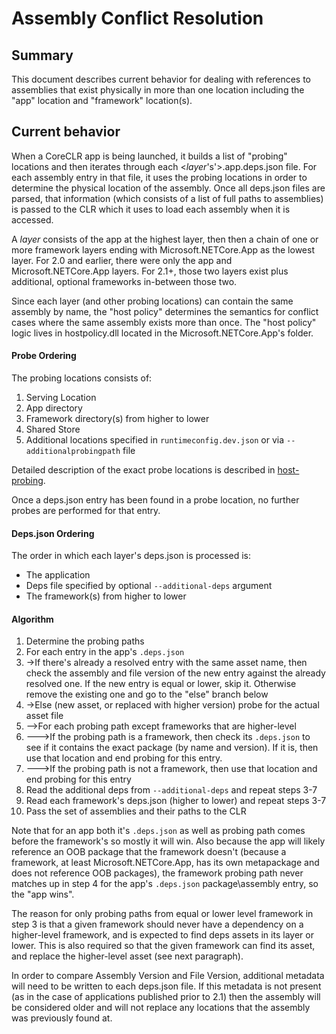 
# Assembly Conflict Resolution

## Summary
This document describes current behavior for dealing with references to assemblies that exist physically in more than one location including the "app" location and "framework" location(s).

## Current behavior

When a CoreCLR app is being launched, it builds a list of "probing" locations and then iterates through each <*layer*'s'>.app.deps.json file. For each assembly entry in that file, it uses the probing locations in order to determine the physical location of the assembly. Once all deps.json files are parsed, that information (which consists of a list of full paths to assemblies) is passed to the CLR which it uses to load each assembly when it is accessed.

A *layer* consists of the app at the highest layer, then then a chain of one or more framework layers ending with Microsoft.NETCore.App as the lowest layer. For 2.0 and earlier, there were only the app and Microsoft.NETCore.App layers. For 2.1+, those two layers exist plus additional, optional frameworks in-between those two.

Since each layer (and other probing locations) can contain the same assembly by name, the "host policy" determines the semantics for conflict cases where the same assembly exists more than once. The "host policy" logic lives in hostpolicy.dll located in the Microsoft.NETCore.App's folder.

#### Probe Ordering
The probing locations consists of:
1.  Serving Location
1.  App directory
1.  Framework directory(s) from higher to lower
1.  Shared Store
1.  Additional locations specified in `runtimeconfig.dev.json` or via `--additionalprobingpath` file

Detailed description of the exact probe locations is described in [host-probing](host-probing.md).

Once a deps.json entry has been found in a probe location, no further probes are performed for that entry.

#### Deps.json Ordering
The order in which each layer's deps.json is processed is:
*   The application
*   Deps file specified by optional `--additional-deps` argument
*   The framework(s) from higher to lower

#### Algorithm
1. Determine the probing paths
1. For each entry in the app's `.deps.json`
1. ->If there's already a resolved entry with the same asset name, then check the assembly and file version of the new entry against the already resolved one. If the new entry is equal or lower, skip it. Otherwise remove the existing one and go to the "else" branch below
1. ->Else (new asset, or replaced with higher version) probe for the actual asset file
1. -->For each probing path except frameworks that are higher-level
1. --->If the probing path is a framework, then check its `.deps.json` to see if it contains the exact package (by name and version). If it is, then use that location and end probing for this entry.
1. --->If the probing path is not a framework, then use that location and end probing for this entry
1. Read the additional deps from `--additional-deps` and repeat steps 3-7
1. Read each framework's deps.json (higher to lower) and repeat steps 3-7
1. Pass the set of assemblies and their paths to the CLR

Note that for an app both it's `.deps.json` as well as probing path comes before the framework's so mostly it will win. Also because the app will likely reference an OOB package that the framework doesn't (because a framework, at least Microsoft.NETCore.App, has its own metapackage and does not reference OOB packages), the framework probing path never matches up in step 4 for the app's `.deps.json` package\assembly entry, so the "app wins".

The reason for only probing paths from equal or lower level framework in step 3 is that a given framework should never have a dependency on a higher-level framework, and is expected to find deps assets in its layer or lower. This is also required so that the given framework can find its asset, and replace the higher-level asset (see next paragraph).

In order to compare Assembly Version and File Version, additional metadata will need to be written to each deps.json file. If this metadata is not present (as in the case of applications published prior to 2.1) then the assembly will be considered older and will not replace any locations that the assembly was previously found at.
